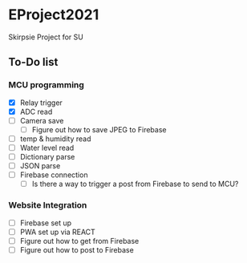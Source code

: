 # EProject2021

Skirpsie Project for SU

## To-Do list

### MCU programming

- [x] Relay trigger
- [x] ADC read
- [ ] Camera save
  - [ ] Figure out how to save JPEG to Firebase
- [ ] temp & humidity read
- [ ] Water level read
- [ ] Dictionary parse
- [ ] JSON parse
- [ ] Firebase connection
  - [ ] Is there a way to trigger a post from Firebase to send to MCU?

### Website Integration

- [ ] Firebase set up
- [ ] PWA set up via REACT
- [ ] Figure out how to get from Firebase
- [ ] Figure out how to post to Firebase
